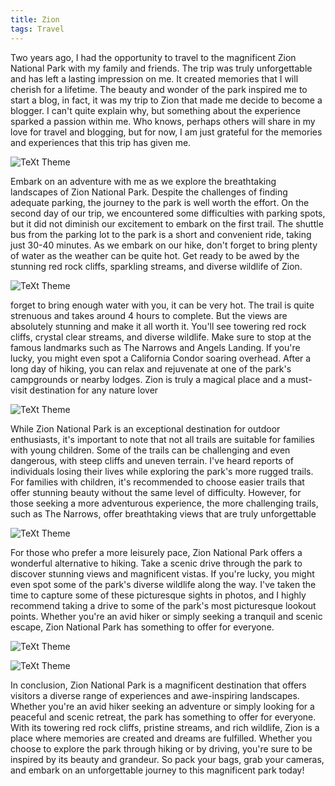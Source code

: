 ```yaml
---
title: Zion
tags: Travel
---
```


Two years ago, I had the opportunity to travel to the magnificent Zion National Park with my family and friends. The trip was truly unforgettable and has left a lasting impression on me. It created memories that I will cherish for a lifetime. The beauty and wonder of the park inspired me to start a blog, in fact, it was my trip to Zion that made me decide to become a blogger. I can't quite explain why, but something about the experience sparked a passion within me. Who knows, perhaps others will share in my love for travel and blogging, but for now, I am just grateful for the memories and experiences that this trip has given me.


![TeXt Theme](https://storage.googleapis.com/twittersheet-275317/cdc_dataset_de_interview/zion_me.jpg)

Embark on an adventure with me as we explore the breathtaking landscapes of Zion National Park. Despite the challenges of finding adequate parking, the journey to the park is well worth the effort. On the second day of our trip, we encountered some difficulties with parking spots, but it did not diminish our excitement to embark on the first trail. The shuttle bus from the parking lot to the park is a short and convenient ride, taking just 30-40 minutes. As we embark on our hike, don't forget to bring plenty of water as the weather can be quite hot. Get ready to be awed by the stunning red rock cliffs, sparkling streams, and diverse wildlife of Zion.

![TeXt Theme](https://storage.googleapis.com/twittersheet-275317/cdc_dataset_de_interview/zion.JPG)

forget to bring enough water with you, it can be very hot. The trail is quite strenuous and takes around 4 hours to complete. But the views are absolutely stunning and make it all worth it. You'll see towering red rock cliffs, crystal clear streams, and diverse wildlife. Make sure to stop at the famous landmarks such as The Narrows and Angels Landing. If you're lucky, you might even spot a California Condor soaring overhead. After a long day of hiking, you can relax and rejuvenate at one of the park's campgrounds or nearby lodges. Zion is truly a magical place and a must-visit destination for any nature lover

![TeXt Theme](https://storage.googleapis.com/twittersheet-275317/cdc_dataset_de_interview/zion_people.JPG)

While Zion National Park is an exceptional destination for outdoor enthusiasts, it's important to note that not all trails are suitable for families with young children. Some of the trails can be challenging and even dangerous, with steep cliffs and uneven terrain. I've heard reports of individuals losing their lives while exploring the park's more rugged trails. For families with children, it's recommended to choose easier trails that offer stunning beauty without the same level of difficulty. However, for those seeking a more adventurous experience, the more challenging trails, such as The Narrows, offer breathtaking views that are truly unforgettable

![TeXt Theme](https://storage.googleapis.com/twittersheet-275317/cdc_dataset_de_interview/zion_person.JPG)

For those who prefer a more leisurely pace, Zion National Park offers a wonderful alternative to hiking. Take a scenic drive through the park to discover stunning views and magnificent vistas. If you're lucky, you might even spot some of the park's diverse wildlife along the way. I've taken the time to capture some of these picturesque sights in photos, and I highly recommend taking a drive to some of the park's most picturesque lookout points. Whether you're an avid hiker or simply seeking a tranquil and scenic escape, Zion National Park has something to offer for everyone.

![TeXt Theme](https://storage.googleapis.com/twittersheet-275317/cdc_dataset_de_interview/zion_us.JPG)


![TeXt Theme](https://storage.googleapis.com/twittersheet-275317/cdc_dataset_de_interview/zion_zam.jpg)

In conclusion, Zion National Park is a magnificent destination that offers visitors a diverse range of experiences and awe-inspiring landscapes. Whether you're an avid hiker seeking an adventure or simply looking for a peaceful and scenic retreat, the park has something to offer for everyone. With its towering red rock cliffs, pristine streams, and rich wildlife, Zion is a place where memories are created and dreams are fulfilled. Whether you choose to explore the park through hiking or by driving, you're sure to be inspired by its beauty and grandeur. So pack your bags, grab your cameras, and embark on an unforgettable journey to this magnificent park today!